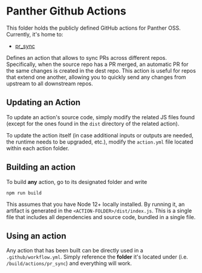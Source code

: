 # Panther Github Actions

This folder holds the publicly defined GitHub actions for Panther OSS. Currently, it's home to:

- [pr_sync](./pr_sync/index.js)

Defines an action that allows to sync PRs across different repos. Specifically, when the source
repo has a PR merged, an automatic PR for the same changes is created in the dest repo. This action
is useful for repos that extend one another, allowing you to quickly send any changes from upstream
to all downstream repos.

## Updating an Action

To update an action's source code, simply modify the related JS files found
(except for the ones found in the `dist` directory of the related action).

To update the action itself (in case additional inputs or outputs are needed, the runtime needs to be upgraded, etc.),
modify the `action.yml` file located within each action folder.

## Building an action

To build **any** action, go to its designated folder and write

`npm run build`

This assumes that you have Node 12+ locally installed. By running it, an artifact is generated in
the `<ACTION-FOLDER>/dist/index.js`. This is a single file that includes all dependencies and
source code, bundled in a single file.

## Using an action

Any action that has been built can be directly used in a `.github/workflow.yml`. Simply
reference the **folder** it's located under (i.e. `/build/actions/pr_sync`) and everything will work.
